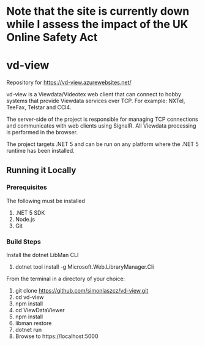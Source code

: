 # Note that the site is currently down while I assess the impact of the UK Online Safety Act
  
# vd-view
Repository for https://vd-view.azurewebsites.net/

vd-view is a Viewdata/Videotex web client that can connect to hobby systems that provide Viewdata services over TCP. For example: NXTel, TeeFax, Telstar and CCl4.

The server-side of the project is responsible for managing TCP connections and communicates with web clients using SignalR. All Viewdata processing is performed in the browser.

The project targets .NET 5 and can be run on any platform where the .NET 5 runtime has been installed.

## Running it Locally
### Prerequisites

The following must be installed
1. .NET 5 SDK
1. Node.js
1. Git
  
### Build Steps

Install the dotnet LibMan CLI
1. dotnet tool install -g Microsoft.Web.LibraryManager.Cli

From the terminal in a directory of your choice:
1. git clone https://github.com/simonlaszcz/vd-view.git
1. cd vd-view
1. npm install
1. cd ViewDataViewer
1. npm install
1. libman restore
1. dotnet run
1. Browse to https://localhost:5000
